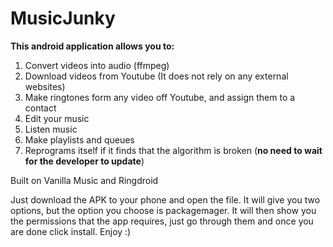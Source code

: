 MusicJunky
==========

<strong>This android application allows you to:</strong>
 
 <ol>
  <li>Convert videos into audio (ffmpeg) </li>
  <li>Download videos from Youtube (It does not rely on any external websites) </li>
  <li>Make ringtones form any video off Youtube, and assign them to a contact</li>
  <li>Edit your music</li>
  <li>Listen music</li>
  <li>Make playlists and queues </li>
  <li>Reprograms itself if it finds that the algorithm is broken (<strong>no need to wait for the developer to update</strong>)</li>
 </ol>
  
<p>Built on Vanilla Music and Ringdroid </p> 
 

<p>Just download the APK to your phone and open the file. It will give you two options, but the option you choose is packagemager. It will then show you the permissions that the app requires, just go through them and once you are done click install. Enjoy :) </p>
